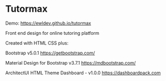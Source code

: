 # Tutormax

Demo:
https://ewldev.github.io/tutormax

Front end design for online tutoring platform 

Created with HTML CSS plus:

Bootstrap v5.0.1
https://getbootstrap.com/

Material Design for Bootstrap v3.7.1
https://mdbootstrap.com/

ArchitectUI HTML Theme Dashboard - v1.0.0
https://dashboardpack.com 

